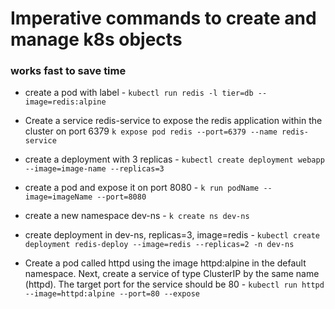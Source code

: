 # Imperative commands to create and manage k8s objects
### works fast to save time

- create a pod with label -
`kubectl run redis -l tier=db --image=redis:alpine`

- Create a service redis-service to expose the redis application within the cluster on port 6379
`k expose pod redis --port=6379 --name redis-service`

- create a deployment with 3 replicas - `kubectl create deployment webapp --image=image-name --replicas=3`

- create a pod and expose it on port 8080 - `k run podName --image=imageName --port=8080`

- create a new namespace dev-ns - `k create ns dev-ns`

- create deployment in dev-ns, replicas=3, image=redis - `kubectl create deployment redis-deploy --image=redis --replicas=2 -n dev-ns`

- Create a pod called httpd using the image httpd:alpine in the default namespace. Next, create a service of type ClusterIP by the same name (httpd). The target port for the service should be 80 - `kubectl run httpd --image=httpd:alpine --port=80 --expose`

